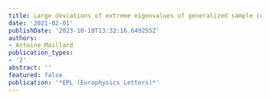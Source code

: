 ```yaml
---
title: Large deviations of extreme eigenvalues of generalized sample covariance matrices
date: '2021-02-01'
publishDate: '2023-10-10T13:32:16.649255Z'
authors:
- Antoine Maillard
publication_types:
- '2'
abstract: ''
featured: false
publication: '*EPL (Europhysics Letters)*'
---
```



